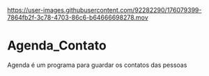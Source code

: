 

https://user-images.githubusercontent.com/92282290/176079399-7864fb2f-3c78-4703-86c6-b64666698278.mov

# Agenda_Contato
Agenda é um programa para guardar os contatos das pessoas
